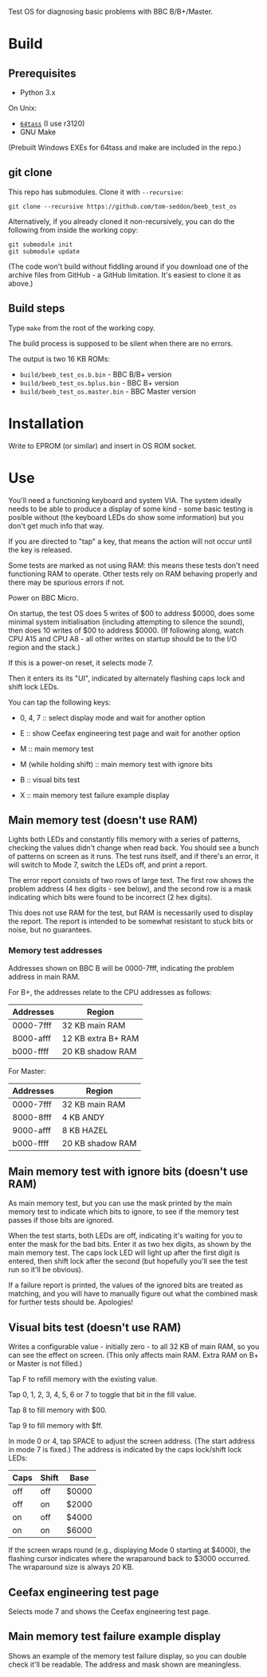Test OS for diagnosing basic problems with BBC B/B+/Master.

# Build

## Prerequisites

* Python 3.x

On Unix:

* [`64tass`](http://tass64.sourceforge.net/) (I use r3120)
* GNU Make

(Prebuilt Windows EXEs for 64tass and make are included in the repo.)

## git clone

This repo has submodules. Clone it with `--recursive`:

    git clone --recursive https://github.com/tom-seddon/beeb_test_os
	
Alternatively, if you already cloned it non-recursively, you can do
the following from inside the working copy:

    git submodule init
	git submodule update

(The code won't build without fiddling around if you download one of
the archive files from GitHub - a GitHub limitation. It's easiest to
clone it as above.)

## Build steps

Type `make` from the root of the working copy.

The build process is supposed to be silent when there are no errors.

The output is two 16 KB ROMs:

* `build/beeb_test_os.b.bin` - BBC B/B+ version
* `build/beeb_test_os.bplus.bin` - BBC B+ version
* `build/beeb_test_os.master.bin` - BBC Master version

# Installation

Write to EPROM (or similar) and insert in OS ROM socket.

# Use

You'll need a functioning keyboard and system VIA. The system ideally
needs to be able to produce a display of some kind - some basic
testing is posible without (the keyboard LEDs do show some
information) but you don't get much info that way.

If you are directed to "tap" a key, that means the action will
not occur until the key is released.

Some tests are marked as not using RAM: this means these tests don't
need functioning RAM to operate. Other tests rely on RAM behaving
properly and there may be spurious errors if not.

Power on BBC Micro.

On startup, the test OS does 5 writes of $00 to address $0000, does
some minimal system initialisation (including attempting to silence
the sound), then does 10 writes of $00 to address $0000. (If following
along, watch CPU A15 and CPU A8 - all other writes on startup should
be to the I/O region and the stack.)

If this is a power-on reset, it selects mode 7.

Then it enters its its "UI", indicated by alternately flashing caps
lock and shift lock LEDs.

You can tap the following keys:

- 0, 4, 7 :: select display mode and wait for another option

- E :: show Ceefax engineering test page and wait for another option

- M :: main memory test

- M (while holding shift) :: main memory test with ignore bits

- B :: visual bits test

- X :: main memory test failure example display

## Main memory test (doesn't use RAM)

Lights both LEDs and constantly fills memory with a series of
patterns, checking the values didn't change when read back. You should
see a bunch of patterns on screen as it runs. The test runs itself,
and if there's an error, it will switch to Mode 7, switch the LEDs
off, and print a report.

The error report consists of two rows of large text. The first row
shows the problem address (4 hex digits - see below), and the second
row is a mask indicating which bits were found to be incorrect (2 hex
digits).

This does not use RAM for the test, but RAM is necessarily used to
display the report. The report is intended to be somewhat resistant to
stuck bits or noise, but no guarantees.

### Memory test addresses

Addresses shown on BBC B will be 0000-7fff, indicating the problem
address in main RAM.

For B+, the addresses relate to the CPU addresses as follows:

| Addresses | Region |
| --- | --- |
| 0000-7fff | 32 KB main RAM |
| 8000-afff | 12 KB extra B+ RAM |
| b000-ffff | 20 KB shadow RAM |

For Master:

| Addresses | Region |
| --- | --- |
| 0000-7fff | 32 KB main RAM |
| 8000-8fff | 4 KB ANDY |
| 9000-afff | 8 KB HAZEL |
| b000-ffff | 20 KB shadow RAM |

## Main memory test with ignore bits (doesn't use RAM)

As main memory test, but you can use the mask printed by the main
memory test to indicate which bits to ignore, to see if the memory
test passes if those bits are ignored.

When the test starts, both LEDs are off, indicating it's waiting for
you to enter the mask for the bad bits. Enter it as two hex digits, as
shown by the main memory test. The caps lock LED will light up after
the first digit is entered, then shift lock after the second (but
hopefully you'll see the test run so it'll be obvious).

If a failure report is printed, the values of the ignored bits are
treated as matching, and you will have to manually figure out what the
combined mask for further tests should be. Apologies!

## Visual bits test (doesn't use RAM)

Writes a configurable value - initially zero - to all 32 KB of main
RAM, so you can see the effect on screen. (This only affects main RAM.
Extra RAM on B+ or Master is not filled.)

Tap F to refill memory with the existing value.

Tap 0, 1, 2, 3, 4, 5, 6 or 7 to toggle that bit in the fill value.

Tap 8 to fill memory with $00.

Tap 9 to fill memory with $ff.

In mode 0 or 4, tap SPACE to adjust the screen address. (The start
address in mode 7 is fixed.) The address is indicated by the caps
lock/shift lock LEDs:

| Caps | Shift | Base |
| --- | --- | --- |
| off | off | $0000 |
| off | on | $2000 |
| on | off | $4000 |
| on | on | $6000 |
  
If the screen wraps round (e.g., displaying Mode 0 starting at $4000),
the flashing cursor indicates where the wraparound back to $3000
occurred. The wraparound size is always 20 KB.

## Ceefax engineering test page

Selects mode 7 and shows the Ceefax engineering test page.

## Main memory test failure example display

Shows an example of the memory test failure display, so you can double
check it'll be readable. The address and mask shown are meaningless.
